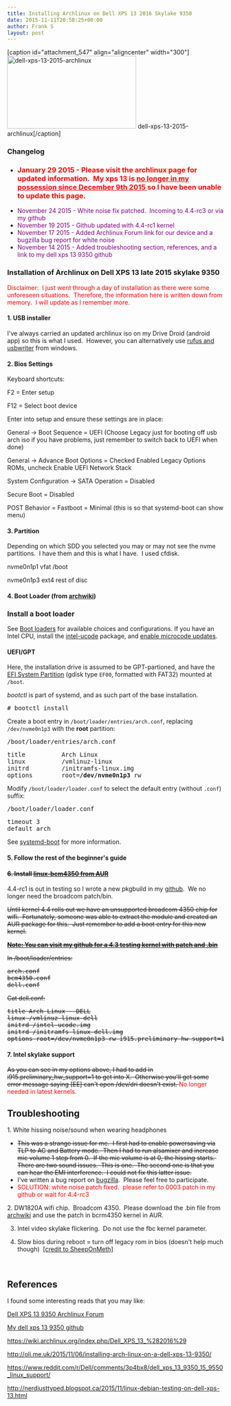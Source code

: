 ```yaml
---
title: Installing Archlinux on Dell XPS 13 2016 Skylake 9350
date: 2015-11-11T20:58:25+00:00
author: Frank S
layout: post
---
```

[caption id="attachment_547" align="aligncenter" width="300"]<a href="http://frankshin.com/wp-content/uploads/2015/11/dell-xps-13-2015-product-photos-01.jpg"><img class="size-medium wp-image-547" src="http://frankshin.com/wp-content/uploads/2015/11/dell-xps-13-2015-product-photos-01-300x169.jpg" alt="dell-xps-13-2015-archlinux" width="300" height="169" /></a> dell-xps-13-2015-archlinux[/caption]
<h3>Changelog</h3>
<ul>
	<li>
<h3><span style="color: #ff0000;">January 29 2015 - Please visit the archlinux page for updated information.  My xps 13 is <a style="color: #ff0000;" href="http://frankshin.com/dell-xps13-great-product-but-service-needs-serious-improvements/">no longer in my possession since December 9th 2015 </a>so I have been unable to update this page.</span></h3>
</li>
	<li><span style="color: #800080;">November 24 2015 - White noise fix patched.  Incoming to 4.4-rc3 or via my github</span></li>
	<li><span style="color: #800080;">November 19 2015 - Github updated with 4.4-rc1 kernel</span></li>
	<li><span style="color: #800080;">November 17 2015 - Added Archlinux Forum link for our device and a bugzilla bug report for white noise</span></li>
	<li><span style="color: #0000ff;"><span style="color: #800080;">November 14 2015 - Added troubleshooting section, references, and a link to my dell xps 13 9350 github</span>
</span></li>
</ul>
<h3></h3>
<h3>Installation of Archlinux on Dell XPS 13 late 2015 skylake 9350</h3>
<span style="color: #ff0000;">Disclaimer:  I just went through a day of installation as there were some unforeseen situations.  Therefore, the information here is written down from memory.  I will update as I remember more.</span>
<h4>1. USB installer</h4>
I've always carried an updated archlinux iso on my Drive Droid (android app) so this is what I used.  However, you can alternatively use <a href="https://wiki.archlinux.org/index.php/USB_flash_installation_media#In_Windows">rufus and usbwriter</a> from windows.
<h4>2. Bios Settings</h4>
Keyboard shortcuts:

F2 = Enter setup

F12 = Select boot device

Enter into setup and ensure these settings are in place:

General -&gt; Boot Sequence = UEFI (Choose Legacy just for booting off usb arch iso if you have problems, just remember to switch back to UEFI when done)

General -&gt; Advance Boot Options = Checked Enabled Legacy Options ROMs, uncheck Enable UEFI Network Stack

System Configuration -&gt; SATA Operation = Disabled

Secure Boot = Disabled

POST Behavior = Fastboot = Minimal (this is so that systemd-boot can show menu)
<h4>3. Partition</h4>
Depending on which SDD you selected you may or may not see the nvme partitions.  I have them and this is what I have.  I used cfdisk.

nvme0n1p1 vfat /boot

nvme0n1p3 ext4 rest of disc
<h4>4. Boot Loader (from <a href="https://wiki.archlinux.org/index.php/Beginners'_guide#Install_a_boot_loader">archwiki</a>)</h4>
<h3><span id="Install_a_boot_loader" class="mw-headline">Install a boot loader</span></h3>
See <a title="Boot loaders" href="https://wiki.archlinux.org/index.php/Boot_loaders">Boot loaders</a> for available choices and configurations. If you have an Intel CPU, install the <span class="plainlinks archwiki-template-pkg"><a class="external text" href="https://www.archlinux.org/packages/?name=intel-ucode" rel="nofollow">intel-ucode</a></span> package, and <a title="Microcode" href="https://wiki.archlinux.org/index.php/Microcode#Enabling_Intel_microcode_updates">enable microcode updates</a>.
<h4><span id="UEFI.2FGPT" class="mw-headline">UEFI/GPT</span></h4>
Here, the installation drive is assumed to be GPT-partioned, and have the <a title="Unified Extensible Firmware Interface" href="https://wiki.archlinux.org/index.php/Unified_Extensible_Firmware_Interface#EFI_System_Partition">EFI System Partition</a> (gdisk type <code>EF00</code>, formatted with FAT32) mounted at <code>/boot</code>.

<i>bootctl</i> is part of systemd, and as such part of the base installation.
<pre># bootctl install
</pre>
Create a boot entry in <code>/boot/loader/entries/arch.conf</code>, replacing <code>/dev/nvme0n1p3</code> with the <b>root</b> partition:
<pre>/boot/loader/entries/arch.conf</pre>
<pre>title          Arch Linux
linux          /vmlinuz-linux
initrd         /initramfs-linux.img
options        root=<b>/dev/nvme0n1p3</b> rw</pre>
Modify <code>/boot/loader/loader.conf</code> to select the default entry (without <code>.conf</code>) suffix:
<pre>/boot/loader/loader.conf</pre>
<pre>timeout 3
default arch</pre>
See <a title="Systemd-boot" href="https://wiki.archlinux.org/index.php/Systemd-boot">systemd-boot</a> for more information.
<h4>5. Follow the rest of the beginner's guide</h4>
<h4><del>6. Install <a href="https://aur.archlinux.org/packages/linux-bcm4350/">linux-bcm4350 from AUR</a></del></h4>
4.4-rc1 is out in testing so I wrote a new pkgbuild in my <a href="https://github.com/frank604/Dell-XPS-13-9350">github</a>.  We no longer need the broadcom patch/bin.

<del>Until kernel 4.4 rolls out we have an unsupported broadcom 4350 chip for wifi.  Fortunately, someone was able to extract the module and created an AUR package for this.  Just remember to add a boot entry for this new kernel.</del>

<del><strong><span style="color: #ff0000;"><a href="https://github.com/frank604/Dell-XPS-13-9350">Note: You can visit my github for a 4.3 testing kernel with patch and .bin</a></span></strong></del>

<del>In /boot/loader/entries:</del>
<pre><del>arch.conf
bcm4350.conf
dell.conf</del></pre>
<del>Cat dell.conf:</del>
<pre><del>title Arch Linux - DELL
linux /vmlinuz-linux-dell
initrd /intel-ucode.img
initrd /initramfs-linux-dell.img
options root=/dev/nvme0n1p3 rw i915.preliminary_hw_support=1 elevator=noop pcie_aspm=force i915.enable_rc6=7 i915.enable_execlists=0</del></pre>
<h4>7. Intel skylake support</h4>
<del>As you can see in my options above, I had to add in i915.preliminary_hw_support=1 to get into X.  Otherwise you'll get some error message saying [EE] can't open /dev/dri doesn't exist.
</del><span style="color: #ff0000;">No longer needed in latest kernels.
</span>
<h2>Troubleshooting</h2>
1. White hissing noise/sound when wearing headphones
<ul>
	<li><del>This was a strange issue for me.  I first had to enable powersaving via TLP to AC and Battery mode.  Then I had to run alsamixer and increase mic volume 1 step from 0.  If the mic volume is at 0, the hissing starts.  There are two sound issues.  This is one.  The second one is that you can hear the EMI interference.  I could not fix this latter issue.</del></li>
	<li>I've written a bug report on <a href="https://bugzilla.kernel.org/show_bug.cgi?id=108081">bugzilla</a>.  Please feel free to participate.</li>
	<li><span style="color: #ff0000;">SOLUTION: white noise patch fixed.  please refer to 0003 patch in my github or wait for 4.4-rc3</span></li>
</ul>
2. DW1820A wifi chip.  Broadcom 4350.  Please download the .bin file from <a href="https://wiki.archlinux.org/index.php/Dell_XPS_13_%282016%29">archwiki</a> and use the patch in bcrm4350 kernel in AUR.

3. Intel video skylake flickering.  Do not use the fbc kernel parameter.

4. Slow bios during reboot = turn off legacy rom in bios (doesn't help much though)  <a href="https://bbs.archlinux.org/viewtopic.php?pid=1579251#p1579251">[credit to SheepOnMeth]</a>

&nbsp;
<h2>References</h2>
I found some interesting reads that you may like:

<a href="https://bbs.archlinux.org/viewtopic.php?id=205147">Dell XPS 13 9350 Archlinux Forum</a>

<a href="https://github.com/frank604/Dell-XPS-13-9350">My dell xps 13 9350 github</a>

<a href="https://wiki.archlinux.org/index.php/Dell_XPS_13_%282016%29">https://wiki.archlinux.org/index.php/Dell_XPS_13_%282016%29</a>

<a href="http://oli.me.uk/2015/11/06/installing-arch-linux-on-a-dell-xps-13-9350/">http://oli.me.uk/2015/11/06/installing-arch-linux-on-a-dell-xps-13-9350/</a>

<a href="https://www.reddit.com/r/Dell/comments/3p4bx8/dell_xps_13_9350_15_9550_linux_support/">https://www.reddit.com/r/Dell/comments/3p4bx8/dell_xps_13_9350_15_9550_linux_support/</a>

<a href="http://nerdjusttyped.blogspot.ca/2015/11/linux-debian-testing-on-dell-xps-13.html">http://nerdjusttyped.blogspot.ca/2015/11/linux-debian-testing-on-dell-xps-13.html</a>

&nbsp;

&nbsp;

&nbsp;

